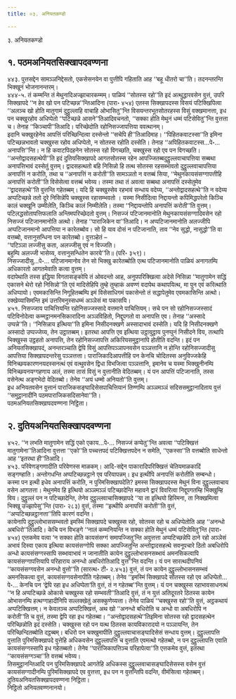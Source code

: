 ```yaml
---
title: ०३. अनियतकण्डो

---
```

३. अनियतकण्डो  


## १. पठमअनियतसिक्खापदवण्णना

४४३. पुत्तसद्देन सामञ्ञनिद्देसतो, एकसेसनयेन वा पुत्तीपि गहिताति आह ‘‘बहू धीतरो चा’’ति। तदनन्तरन्ति भिक्खूनं भोजनानन्तरम्।  
४४४-५. तं कम्मन्ति तं मेथुनादिअज्झाचारकम्मम्। पाळियं ‘‘सोतस्स रहो’’ति इदं अत्थुद्धारवसेन वुत्तं, उपरि सिक्खापदे ‘‘न हेव खो पन पटिच्छन्न’’न्तिआदिना (पारा॰ ४५४) एतस्स सिक्खापदस्स विसयं पटिक्खिपित्वा ‘‘अलञ्च खो होति मातुगामं दुट्ठुल्लाहि वाचाहि ओभासितु’’न्ति विसयन्तरभूतसोतरहस्स विसुं वक्खमानत्ता, इध पन चक्खुरहोव अधिप्पेतो ‘‘पटिच्छन्ने आसने’’तिआदिवचनतो, ‘‘सक्का होति मेथुनं धम्मं पटिसेवितु’’न्ति वुत्तत्ता च। तेनाह ‘‘किञ्चापी’’तिआदि। परिच्छेदोति रहोनिसज्जापत्तिया ववत्थानम्।  
इदानि चक्खुरहेनेव आपत्तिं परिच्छिन्दित्वा दस्सेन्तो ‘‘सचेपि ही’’तिआदिमाह। ‘‘पिहितकवाटस्सा’’ति इमिना पटिच्छन्नभावतो चक्खुस्स रहोव अधिप्पेतो, न सोतस्स रहोति दस्सेति। तेनाह ‘‘अपिहितकवाटस्स…पे॰… अनापत्ति’’न्ति। न हि कवाटपिदहनेन सोतस्स रहो विगच्छति, चक्खुस्स रहो एव पन विगच्छति। ‘‘अन्तोद्वादसहत्थेपी’’ति इदं दुतियसिक्खापदे आगतसोतस्स रहेन आपज्जितब्बदुट्ठुल्लवाचापत्तिया सब्बथा अनापत्तिभावं दस्सेतुं वुत्तम्। द्वादसहत्थतो बहि निसिन्नो हि तत्थ सोतस्स रहसब्भावतो दुट्ठुल्लवाचापत्तिया अनापत्तिं न करोति, तथा च ‘‘अनापत्तिं न करोती’’ति सामञ्ञतो न वत्तब्बं सिया, ‘‘मेथुनकायसंसग्गापत्तीहि अनापत्तिं करोती’’ति विसेसेत्वा वत्तब्बं भवेय्य। तस्मा तथा तं अवत्वा सब्बथा अनापत्तिं दस्सेतुमेव ‘‘द्वादसहत्थे’’ति वुत्तन्ति गहेतब्बम्। यदि हि चक्खुस्सेव रहभावं सन्धाय वदेय्य, ‘‘अन्तोद्वादसहत्थे’’ति न वदेय्य अप्पटिच्छन्ने ततो दूरे निसिन्नेपि चक्खुस्स रहासम्भवतो । यस्मा निसीदित्वा निद्दायन्तो कपिमिद्धपरेतो किञ्चि कालं चक्खूनि उम्मीलेति, किञ्चि कालं निम्मीलेति। तस्मा ‘‘निद्दायन्तोपि अनापत्तिं करोती’’ति वुत्तम्।  
पटिलद्धसोतापत्तिफलाति अन्तिमपरिच्छेदतो वुत्तम्। निसज्जं पटिजानमानोति मेथुनकायसंसग्गादिवसेन रहो निसज्जं पटिजानमानोति अत्थो। तेनाह ‘‘पाराजिकेन वा’’तिआदि। न अप्पटिजानमानोति अलज्जीपि अप्पटिजानमानो आपत्तिया न कारेतब्बोव। सो हि याव दोसं न पटिजानाति, ताव ‘‘नेव सुद्धो, नासुद्धो’’ति वा वत्तब्बो, वत्तानुसन्धिना पन कारेतब्बो। वुत्तञ्हेतं –  
‘‘पटिञ्ञा लज्जीसु कता, अलज्जीसु एवं न विज्जति।  
बहुम्पि अलज्जी भासेय्य, वत्तानुसन्धितेन कारये’’ति॥ (परि॰ ३५९)।  
निसज्जादीसु…पे॰… पटिजानमानोव तेन सो भिक्खु कारेतब्बोति एत्थ पटिजानमानोति पाळियं अनागतम्पि अधिकारतो आगतमेवाति कत्वा वुत्तम्।  
वदापेथाति तस्स इद्धिया विगतासङ्कोपि तं ओवदन्तो आह, अनुपपरिक्खित्वा अदेसे निसिन्ना ‘‘मातुगामेन सद्धिं एकासने थेरो रहो निसिन्नो’’ति एवं मादिसेहिपि तुम्हे तुम्हाकं अवण्णं वदापेथ कथापयित्थ, मा पुन एवं करित्थाति अधिप्पायो। एवमकासिन्ति निगूहितब्बम्पि इमं विसेसाधिगमं पकासेन्तो तं सद्धापेतुमेव एवमकासिन्ति अत्थो। रक्खेय्यासिमन्ति इमं उत्तरिमनुस्सधम्मं अञ्ञेसं मा पकासयि।  
४५१. निसज्जाय पाचित्तियन्ति रहोनिसज्जस्सादे वत्तमाने पाचित्तियम्। सचे पन सो रहोनिसज्जस्सादं पटिविनोदेत्वा कम्मट्ठानमनसिकारादिना अञ्ञविहितो, निद्दूपगतो वा अनापत्ति एव। तेनाह ‘‘अस्सादे उप्पन्ने’’ति। ‘‘निसिन्नाय इत्थिया’’ति इमिना निसीदनक्खणे अस्सादाभावं दस्सेति। यदि हि निसीदनक्खणे अस्सादो उप्पज्जेय्य, तेन उट्ठातब्बम्। इतरथा आपत्ति एव इत्थिया उट्ठायुट्ठाय पुनप्पुनं निसीदने विय, तत्थापि भिक्खुस्स उट्ठहतो अनापत्ति, तेन रहोनिसज्जापत्ति अकिरियसमुट्ठानापि होतीति वदन्ति। इदं पन अनियतसिक्खापदं, अनन्तरञ्चाति द्वेपि विसुं आपत्तिपञ्ञापनवसेन पञ्ञत्तानि न होन्ति रहोनिसज्जादीसु आपत्तिया सिक्खापदन्तरेसु पञ्ञत्तत्ता। पाराजिकादिआपत्तीहि पन केनचि चोदितस्स अनुविज्जकेहि विनिच्छयकारणनयदस्सनत्थं एवं वत्थुवसेन द्विधा विभजित्वा पञ्ञत्तानि, इमानेव च यस्मा भिक्खुनीनम्पि विनिच्छयनयग्गहणाय अलं, तस्मा तासं विसुं न वुत्तानीति वेदितब्बम्। यं पन आपत्तिं पटिजानाति, तस्स वसेनेत्थ अङ्गभेदो वेदितब्बो। तेनेव ‘‘अयं धम्मो अनियतो’’ति वुत्तम्।  
इध अनियतवसेन वुत्तानं पाराजिकसङ्घादिसेसपाचित्तियानं तिण्णम्पि अञ्ञमञ्ञं सदिससमुट्ठानादिताय वुत्तं ‘‘समुट्ठानादीनि पठमपाराजिकसदिसानेवा’’ति।  
पठमअनियतसिक्खापदवण्णना निट्ठिता।  


## २. दुतियअनियतसिक्खापदवण्णना

४५२. ‘‘न लभति मातुगामेन सद्धिं एको एकाय…पे॰… निसज्जं कप्पेतु’’न्ति अवत्वा ‘‘पटिक्खित्तं मातुगामेना’’तिआदिना वुत्तत्ता ‘‘एको’’ति पच्चत्तपदं पटिक्खित्तपदेन न समेति, ‘‘एकस्सा’’ति वत्तब्बोति साधेन्तो आह ‘‘इतरथा ही’’तिआदि।  
४५३. परिवेणङ्गणादीति परिवेणस्स माळकम्। आदि-सद्देन पाकारादिपरिक्खित्तं चेतियमाळकादिं सङ्गण्हाति। अन्तोगधन्ति अप्पटिच्छन्नट्ठाने एव परियापन्नम्। इध इत्थीपि अनापत्तिं करोतीति सम्बन्धो। कस्मा पन इत्थी इधेव अनापत्तिं करोति, न पुरिमसिक्खापदेति? इमस्स सिक्खापदस्स मेथुनं विना दुट्ठुल्लवाचाय वसेन आगतत्ता। मेथुनमेव हि इत्थियो अञ्ञमञ्ञं पटिच्छादेन्ति महावने द्वारं विवरित्वा निद्दूपगतम्हि भिक्खुम्हि विय। दुट्ठुल्लं पन न पटिच्छादेन्ति, तेनेव दुट्ठुल्लवाचासिक्खापदे ‘‘या ता इत्थियो हिरिमना, ता निक्खमित्वा भिक्खू उज्झापेसु’’न्ति (पारा॰ २८३) वुत्तं, तस्मा ‘‘इत्थीपि अनापत्तिं करोती’’ति वुत्तं, ‘‘अप्पटिच्छन्नट्ठानत्ता’’तिपि कारणं वदन्ति।  
कायेनापि दुट्ठुल्लोभाससम्भवतो इमस्मिं सिक्खापदे चक्खुस्स रहो, सोतस्स रहो च अधिप्पेतोति आह ‘‘अनन्धो अबधिरो’’तिआदि। केचि पन विभङ्गे ‘‘नालं कम्मनियन्ति न सक्का होति मेथुनं धम्मं पटिसेवितु’न्ति (पारा॰ ४५४) एत्तकमेव वत्वा ‘न सक्का होति कायसंसग्गं समापज्जितु’न्ति अवुत्तत्ता अप्पटिच्छन्नेपि ठाने रहो अञ्ञेसं अभावं दिस्वा एकाय इत्थिया कायसंसग्गोपि सक्का आपज्जितुन्ति अन्तोद्वादसहत्थे सवनूपचारे ठितो अबधिरोपि अन्धो कायसंसग्गस्सापि सब्भावाभावं न जानातीति कायेन दुट्ठुल्लोभासनसब्भावं अमनसिकत्वापि कायसंसग्गापत्तियापि परिहाराय अनन्धो अबधिरोतिआदि वुत्त’’न्ति वदन्ति। यं पन सारत्थदीपनियं ‘‘कायसंसग्गवसेन अनन्धो वुत्तो’’ति (सारत्थ॰ टी॰ २.४५३) वुत्तं, तं पन कायेन दुट्ठुल्लोभासनसम्भवं अमनसिकत्वा वुत्तं, कायसंसग्गवसेनापीति गहेतब्बम्। तेनेव ‘‘इमस्मिं सिक्खापदे सोतस्स रहो एव अधिप्पेतो…पे॰… केनचि पन ‘द्वेपि रहा इध अधिप्पेता’ति वुत्तं, तं न गहेतब्ब’’न्ति वुत्तम्। यं पन चक्खुस्स रहाभावसाधनत्थं ‘‘न हि अप्पटिच्छन्ने ओकासे चक्खुस्स रहो सम्भवती’’तिआदि वुत्तं, तं न युत्तं अतिदूरतरे ठितस्स कायेन ओभासनम्पि हत्थग्गाहादीनिपि सल्लक्खेतुं असक्कुणेय्यत्ता। तेनेव पाळियं ‘‘चक्खुस्स रहो’’ति वुत्तं, अट्ठकथायं अप्पटिक्खित्तम्। न केवलञ्च अप्पटिक्खित्तं, अथ खो ‘‘अनन्धो बधिरोति च अन्धो वा अबधिरोपि न करोती’’ति च वुत्तं, तस्मा द्वेपि रहा इध गहेतब्बा। ‘‘अन्तोद्वादसहत्थे’’तिइमिना सोतस्स रहो द्वादसहत्थेन परिच्छिन्नोति इदं दस्सेति। चक्खुस्स रहो पन यत्थ ठितस्स कायविकारादयो न पञ्ञायन्ति, तेन परिच्छिन्दितब्बोति दट्ठब्बम्। बधिरो पन चक्खुमापीति दुट्ठुल्लवाचासङ्घादिसेसं सन्धाय वुत्तम्। दुट्ठुल्लापत्ति वुत्ताति पुरिमसिक्खापदे वुत्तेहि अधिकवसेन दुट्ठुल्लापत्ति च वुत्ताति एवमत्थो गहेतब्बो, न पन दुट्ठुल्लापत्ति एवाति कायसंसग्गस्सापि इध गहेतब्बतो। तेनेव ‘‘पाराजिकापत्तिञ्च परिहापेत्वा’’ति एत्तकमेव वुत्तं, इतरथा ‘‘कायसंसग्गञ्चा’’ति वत्तब्बं भवेय्य।  
तिसमुट्ठानन्तिआदि पन पुरिमसिक्खापदे आगतेहि अधिकस्स दुट्ठुल्लवाचासङ्घादिसेसस्स वसेन वुत्तं कायसंसग्गादीनम्पि पुरिमसिक्खापदे एव वुत्तत्ता, इध पन न वुत्तन्तिपि वदन्ति, वीमंसित्वा गहेतब्बम्।  
दुतियअनियतसिक्खापदवण्णना निट्ठिता।  
निट्ठितो अनियतवण्णनानयो।  